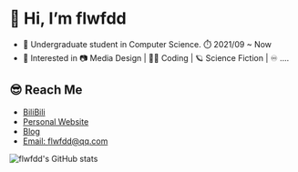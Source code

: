 # 👋 Hi, I’m flwfdd

* 🏫 Undergraduate student in Computer Science. ⏱️ 2021/09 ~ Now
* 💖 Interested in 📷 Media Design | 👨‍💻 Coding | 🪐 Science Fiction | ♾️ ....

## 😎 Reach Me

* [BiliBili](https://space.bilibili.com/27482524)
* [Personal Website](http://flwfdd.xyz)
* [Blog](http://blog.flwfdd.xyz)
* [Email: flwfdd@qq.com](mailto:flwfdd@qq.com)

![flwfdd's GitHub stats](https://github-readme-stats.vercel.app/api?username=flwfdd&show_icons=true&theme=transparent)
